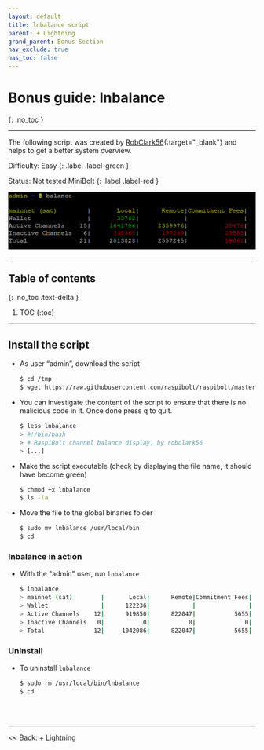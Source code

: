 ```yaml
---
layout: default
title: lnbalance script
parent: + Lightning
grand_parent: Bonus Section
nav_exclude: true
has_toc: false
---
```

<!-- markdownlint-disable MD014 MD022 MD025 MD033 MD040 -->

# Bonus guide: lnbalance

{: .no_toc }

---

The following script was created by [RobClark56](https://github.com/robclark56){:target="_blank"} and helps to get a better system overview.

Difficulty: Easy
{: .label .label-green }

Status: Not tested MiniBolt
{: .label .label-red }

![lnbalance illustration](../../../images/60_balance.png)

---

## Table of contents
{: .no_toc .text-delta }

1. TOC
{:toc}

---
## Install the script

* As user “admin”, download the script

  ```sh
  $ cd /tmp
  $ wget https://raw.githubusercontent.com/raspibolt/raspibolt/master/resources/lnbalance
  ```

* You can investigate the content of the script to ensure that there is no malicious code in it. Once done press q to quit.

  ```sh
  $ less lnbalance
  > #!/bin/bash
  > # RaspiBolt channel balance display, by robclark56
  > [...]
  ```

* Make the script executable (check by displaying the file name, it should have become green)

  ```sh
  $ chmod +x lnbalance
  $ ls -la
  ```

* Move the file to the  global binaries folder

  ```sh
  $ sudo mv lnbalance /usr/local/bin
  $ cd
  ```

### lnbalance in action

* With the "admin" user, run `lnbalance`

  ```sh
  $ lnbalance
  > mainnet (sat)        |       Local|      Remote|Commitment Fees|
  > Wallet               |      122236|            |               |
  > Active Channels    12|      919850|      822047|           5655|
  > Inactive Channels   0|           0|           0|              0|
  > Total              12|     1042086|      822047|           5655|
  ```

### Uninstall

* To uninstall `lnbalance`

  ```sh
  $ sudo rm /usr/local/bin/lnbalance
  $ cd
  ```

<br /><br />

---

<< Back: [+ Lightning](index.md)
